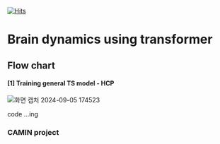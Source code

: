 [![Hits](https://hits.seeyoufarm.com/api/count/incr/badge.svg?url=https%3A%2F%2Fgithub.com%2FJangYurim90%2Fbrain_dynamic_transformer&count_bg=%2379C83D&title_bg=%23555555&icon=&icon_color=%23E7E7E7&title=hits&edge_flat=false)](https://hits.seeyoufarm.com)

# Brain dynamics using transformer
## Flow chart


#### [1] Training general TS model - HCP
![화면 캡처 2024-09-05 174523](https://github.com/user-attachments/assets/6095dc51-3240-4fd8-a850-3fe575d1406b)


code ...ing

### CAMIN project
